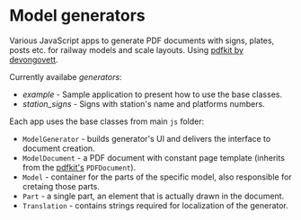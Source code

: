 # Model generators
Various JavaScript apps to generate PDF documents with signs, plates, posts etc. for railway models and scale layouts. Using [pdfkit by devongovett](https://github.com/devongovett/pdfkit).

Currently availabe *generators*:
* *example* - Sample application to present how to use the base classes.
* *station_signs* - Signs with station's name and platforms numbers.

Each app uses the base classes from main `js` folder:
* `ModelGenerator` - builds generator's UI and delivers the interface to document creation.
* `ModelDocument` - a PDF document with constant page template (inherits from the [pdfkit's](https://github.com/devongovett/pdfkit) `PDFDocument`).
* `Model` - container for the parts of the specific model, also responsible for cretaing those parts.
* `Part` - a single part, an element that is actually drawn in the document.
* `Translation` - contains strings required for localization of the generator.